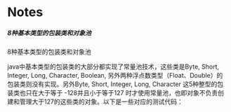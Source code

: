 # Notes
##### 8种基本类型的包装类和对象池
8种基本类型的包装类和对象池

java中基本类型的包装类的大部分都实现了常量池技术，这些类是Byte, Short, Integer, Long, Character, Boolean, 
另外两种浮点数类型（Float、Double）的包装类则没有实现。另外Byte, Short, Integer, Long, Character
这5种整型的包装类也只在大于等于 -128并且小于等于127 时才使用常量池，也即对象不负责创建和管理大于127的这些类的对象。以下是一些对应的测试代码：
